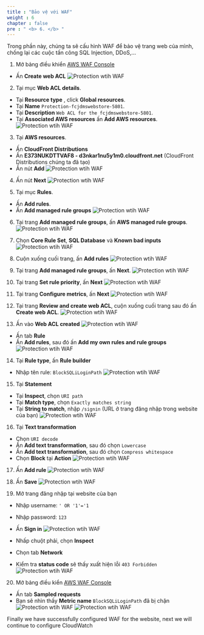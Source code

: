 ```yaml
---
title : "Bảo vệ với WAF"
weight : 6
chapter : false
pre : " <b> 6. </b> "
---
```


Trong phần này, chúng ta sẽ cấu hình WAF để bảo vệ trang web của mình, chống lại các cuộc tấn công SQL Injection, DDoS,...

1. Mở bảng điều khiển [AWS WAF Console](https://console.aws.amazon.com/wafv2/) 
 + Ấn **Create web ACL**
![Protection wtih WAF](images/6.protectionwithwaf/001-protectionwithwaf.png)
2. Tại mục **Web ACL details**.
 + Tại **Resource type** , click **Global resources**.
 + Tại **Name** `Protection-fcjdmswebstore-5801`.
 + Tại **Description** `Web ACL for the fcjdmswebstore-5801`.
 + Tại **Associated AWS resources** ấn **Add AWS resources**.
![Protection wtih WAF](images/6.protectionwithwaf/002-protectionwithwaf.png)

3. Tại **AWS resources**.
 + Ấn **CloudFront Distributions**
 + Ấn **E373NUKDTTVAF8 - d3nkar1nu5y1m0.cloudfront.net** (CloudFront Distributions chúng ta đã tạo)
 + Ấn nút **Add**
![Protection wtih WAF](images/6.protectionwithwaf/003-protectionwithwaf.png)

4. Ấn nút **Next**
![Protection wtih WAF](images/6.protectionwithwaf/004-protectionwithwaf.png)

5. Tại mục **Rules**.
 + Ấn **Add rules**.
 + Ấn **Add managed rule groups**
![Protection wtih WAF](images/6.protectionwithwaf/005-protectionwithwaf.png)

6. Tại trang **Add managed rule groups**, ấn **AWS managed rule groups**.
![Protection wtih WAF](images/6.protectionwithwaf/006-protectionwithwaf.png)

7. Chọn **Core Rule Set**, **SQL Database** và **Known bad inputs**
![Protection wtih WAF](images/6.protectionwithwaf/007-protectionwithwaf.png)

8. Cuộn xuống cuối trang, ấn **Add rules**
![Protection wtih WAF](images/6.protectionwithwaf/008-protectionwithwaf.png)

9. Tại trang **Add managed rule groups**, ấn **Next**.
![Protection wtih WAF](images/6.protectionwithwaf/009-protectionwithwaf.png)

10. Tại trang **Set rule priority**, ấn **Next**
![Protection wtih WAF](images/6.protectionwithwaf/010-protectionwithwaf.png)

11. Tại trang **Configure metrics**, ấn **Next**
![Protection wtih WAF](images/6.protectionwithwaf/011-protectionwithwaf.png)

12. Tại trang **Review and create web ACL**, cuộn xuống cuối trang sau đó ấn **Create web ACL**.
![Protection wtih WAF](images/6.protectionwithwaf/012-protectionwithwaf.png)

13. Ấn vào **Web ACL created**
![Protection wtih WAF](images/6.protectionwithwaf/013-protectionwithwaf.png)
 + Ấn tab **Rule**  
 + Ấn **Add rules**, sau đó ấn **Add my own rules and rule groups**
![Protection wtih WAF](images/6.protectionwithwaf/014-protectionwithwaf.png)

14. Tại **Rule type**, ấn **Rule builder**
 + Nhập tên rule: `BlockSQLiLoginPath`
![Protection wtih WAF](images/6.protectionwithwaf/015-protectionwithwaf.png)

15. Tại **Statement**
 + Tại **Inspect**, chọn `URI path` 
 + Tại **Match type**, chọn `Exactly matches string`
 + Tại **String to match**, nhập `/signin` (URL ở trang đăng nhập trong website của bạn)
![Protection wtih WAF](images/6.protectionwithwaf/016-protectionwithwaf.png)

16. Tại **Text transformation**
 + Chọn `URI decode`
 + Ấn **Add text transformation**, sau đó chọn `Lowercase`
 + Ấn **Add text transformation**, sau đó chọn `Compress whitespace`
 + Chọn **Block** tại **Action**
![Protection wtih WAF](images/6.protectionwithwaf/017-protectionwithwaf.png)

17. Ấn **Add rule**
![Protection wtih WAF](images/6.protectionwithwaf/018-protectionwithwaf.png)

18. Ấn **Save**
![Protection wtih WAF](images/6.protectionwithwaf/019-protectionwithwaf.png)

19. Mở trang đăng nhập tại website của bạn
 + Nhập username: `' OR '1'='1`
 + Nhập password: `123`
 + Ấn **Sign in**
![Protection wtih WAF](images/6.protectionwithwaf/020-protectionwithwaf.png)

 + Nhấp chuột phải, chọn **Inspect**
 + Chọn tab **Network**
 + Kiểm tra **status code** sẽ thấy xuất hiện lỗi `403 Forbidden`
![Protection wtih WAF](images/6.protectionwithwaf/021-protectionwithwaf.png)

20. Mở bảng điều kiển [AWS WAF Console](https://console.aws.amazon.com/wafv2/) 
 + Ấn tab **Sampled requests**
 + Bạn sẽ nhìn thấy **Metric name** `BlockSQLiLoginPath` đã bị chặn
![Protection wtih WAF](images/6.protectionwithwaf/023-protectionwithwaf.png)
![Protection wtih WAF](images/6.protectionwithwaf/022-protectionwithwaf.png)

Finally we have successfully configured WAF for the website, next we will continue to configure CloudWatch